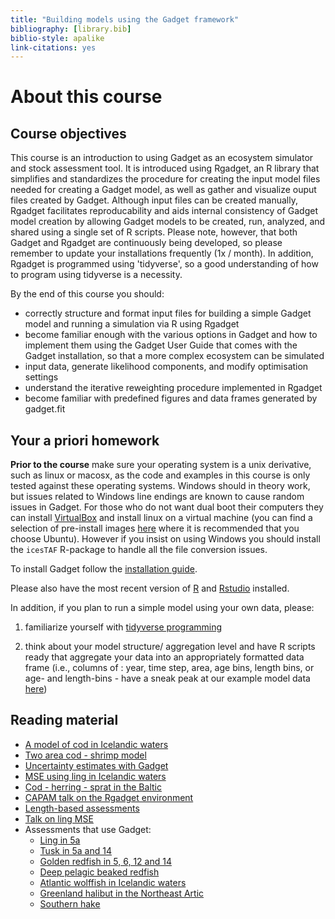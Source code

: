 ```yaml
---
title: "Building models using the Gadget framework"
bibliography: [library.bib]
biblio-style: apalike
link-citations: yes
---
```




# About this course

## Course objectives

This course is an introduction to using Gadget as an ecosystem simulator 
and stock assessment tool. It is introduced using Rgadget, an R library 
that simplifies and standardizes the procedure for creating the input model 
files needed for creating a Gadget model, as well as gather and visualize 
ouput files created by Gadget. Although input files can be created manually,
Rgadget facilitates reproducability and aids internal consistency of Gadget 
model creation by allowing Gadget models to be created, run, analyzed, and 
shared using a single set of R scripts. Please note, however, that both
Gadget and Rgadget are continuously being developed, so please remember to
update your installations frequently (1x / month). In addition, Rgadget is 
programmed using 'tidyverse', so a good understanding of how to program using 
tidyverse is a necessity. 

By the end of this course you should:

* correctly structure and format input files for building a simple Gadget
model and running a simulation via R using Rgadget
* become familiar enough with the various options in Gadget and how to implement
them using the Gadget User Guide that comes with the Gadget installation,
so that a more complex ecosystem can be simulated
* input data, generate likelihood components, and modify optimisation settings 
* understand the iterative reweighting procedure implemented in Rgadget
* become familiar with predefined figures and data frames generated by gadget.fit

## Your a priori homework

**Prior to the course** make sure your operating system is a unix derivative, 
such as linux or macosx, as the code and examples in this course is only tested 
against these operating systems. Windows should in theory work, but issues related 
to Windows line endings are known to cause random issues in Gadget. For those who do 
not want dual boot their computers they can install [VirtualBox](https://www.virtualbox.org/) 
and install linux on a virtual machine (you can find a selection of pre-install images 
[here](https://www.osboxes.org/virtualbox-images/) where it is recommended that you choose Ubuntu). 
However if you insist on using Windows you should install the `icesTAF` R-package to handle all the file conversion issues.  

To install Gadget follow the [installation guide](Gadget_installation.html). 

Please also have the most recent version of [R](https://cran.r-project.org/) and [Rstudio](https://www.rstudio.com/) installed.

In addition, if you plan to run a simple model using your own data, please:

1. familiarize yourself with [tidyverse programming](introduction-to-tidyverse.html)

2. think about your model structure/ aggregation level and have R scripts ready that 
aggregate your data into an appropriately formatted data frame (i.e., columns of :
year, time step, area, age bins, length bins, or age- and length-bins - have a sneak
peak at our example model data [here](data_provided.zip))


## Reading material

* [A model of cod in Icelandic waters](docs/ajms.pdf)
* [Two area cod - shrimp model](http://raunvisindastofnun.hi.is/sites/raunvisindastofnun.hi.is/files/rh-03-2011.pdf)
* [Uncertainty estimates with Gadget](docs/TAMS_Elvarsson.pdf)
* [MSE using ling in Icelandic waters](docs/elvarsson2018ling.pdf)
* [Cod - herring - sprat in the Baltic](docs/Kulatska_baltic_2018.pdf)
* [CAPAM talk on the Rgadget environment](http://capamresearch.org/sites/default/files/gadget_pre_Bjarki.pdf)
* [Length-based assessments](docs/lba.pdf)
* [Talk on ling MSE](docs/ling_pre.pdf)
* Assessments that use Gadget:
  + [Ling in 5a](http://www.ices.dk/sites/pub/Publication%20Reports/Stock%20Annexes/2017/lin.27.5a_SA.pdf)
  + [Tusk in 5a and 14](http://www.ices.dk/sites/pub/Publication%20Reports/Stock%20Annexes/2017/lin.27.5a_SA.pdf)
  + [Golden redfish in 5, 6, 12 and 14](http://ices.dk/sites/pub/Publication%20Reports/Stock%20Annexes/2015/smr-5614_SA.pdf)
  + [Deep pelagic beaked redfish](http://ices.dk/sites/pub/Publication%20Reports/Stock%20Annexes/2015/smn-dp_SA.pdf) 
  + [Atlantic wolffish in Icelandic waters](https://www.hafogvatn.is/static/extras/images/09-AtlanticWolffish_TR%20(1)1141513.pdf)
  + [Greenland halibut in the Northeast Artic](http://ices.dk/sites/pub/Publication%20Reports/Stock%20Annexes/2015/ghl-arct_SA.pdf)
  + [Southern hake](http://www.ices.dk/sites/pub/Publication%20Reports/Stock%20Annexes/2017/hke-soth_SA.pdf)
 
